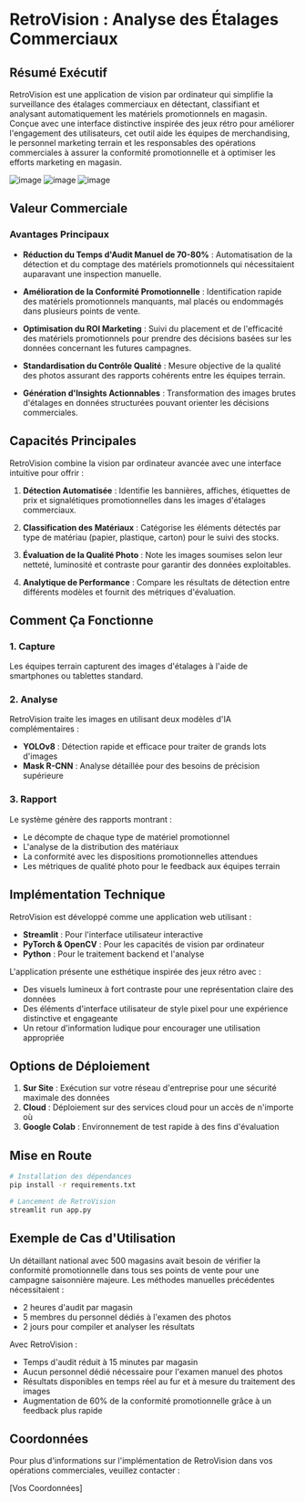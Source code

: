 # RetroVision : Analyse des Étalages Commerciaux

## Résumé Exécutif

RetroVision est une application de vision par ordinateur qui simplifie la surveillance des étalages commerciaux en détectant, classifiant et analysant automatiquement les matériels promotionnels en magasin. Conçue avec une interface distinctive inspirée des jeux rétro pour améliorer l'engagement des utilisateurs, cet outil aide les équipes de merchandising, le personnel marketing terrain et les responsables des opérations commerciales à assurer la conformité promotionnelle et à optimiser les efforts marketing en magasin.

![image](https://github.com/user-attachments/assets/6eb01909-98b9-49eb-a5cc-1ffded0e511a)
![image](https://github.com/user-attachments/assets/1101f61b-9b3d-4221-9de0-847101f239db)
![image](https://github.com/user-attachments/assets/7765c5dd-ffa4-4570-8ad0-b7e4bae75696)


## Valeur Commerciale

### Avantages Principaux

- **Réduction du Temps d'Audit Manuel de 70-80%** : Automatisation de la détection et du comptage des matériels promotionnels qui nécessitaient auparavant une inspection manuelle.

- **Amélioration de la Conformité Promotionnelle** : Identification rapide des matériels promotionnels manquants, mal placés ou endommagés dans plusieurs points de vente.

- **Optimisation du ROI Marketing** : Suivi du placement et de l'efficacité des matériels promotionnels pour prendre des décisions basées sur les données concernant les futures campagnes.

- **Standardisation du Contrôle Qualité** : Mesure objective de la qualité des photos assurant des rapports cohérents entre les équipes terrain.

- **Génération d'Insights Actionnables** : Transformation des images brutes d'étalages en données structurées pouvant orienter les décisions commerciales.

## Capacités Principales

RetroVision combine la vision par ordinateur avancée avec une interface intuitive pour offrir :

1. **Détection Automatisée** : Identifie les bannières, affiches, étiquettes de prix et signalétiques promotionnelles dans les images d'étalages commerciaux.

2. **Classification des Matériaux** : Catégorise les éléments détectés par type de matériau (papier, plastique, carton) pour le suivi des stocks.

3. **Évaluation de la Qualité Photo** : Note les images soumises selon leur netteté, luminosité et contraste pour garantir des données exploitables.

4. **Analytique de Performance** : Compare les résultats de détection entre différents modèles et fournit des métriques d'évaluation.

## Comment Ça Fonctionne

### 1. Capture
Les équipes terrain capturent des images d'étalages à l'aide de smartphones ou tablettes standard.

### 2. Analyse
RetroVision traite les images en utilisant deux modèles d'IA complémentaires :
- **YOLOv8** : Détection rapide et efficace pour traiter de grands lots d'images
- **Mask R-CNN** : Analyse détaillée pour des besoins de précision supérieure

### 3. Rapport
Le système génère des rapports montrant :
- Le décompte de chaque type de matériel promotionnel
- L'analyse de la distribution des matériaux
- La conformité avec les dispositions promotionnelles attendues
- Les métriques de qualité photo pour le feedback aux équipes terrain

## Implémentation Technique

RetroVision est développé comme une application web utilisant :
- **Streamlit** : Pour l'interface utilisateur interactive
- **PyTorch & OpenCV** : Pour les capacités de vision par ordinateur
- **Python** : Pour le traitement backend et l'analyse

L'application présente une esthétique inspirée des jeux rétro avec :
- Des visuels lumineux à fort contraste pour une représentation claire des données
- Des éléments d'interface utilisateur de style pixel pour une expérience distinctive et engageante
- Un retour d'information ludique pour encourager une utilisation appropriée

## Options de Déploiement

1. **Sur Site** : Exécution sur votre réseau d'entreprise pour une sécurité maximale des données
2. **Cloud** : Déploiement sur des services cloud pour un accès de n'importe où
3. **Google Colab** : Environnement de test rapide à des fins d'évaluation

## Mise en Route

```bash
# Installation des dépendances
pip install -r requirements.txt

# Lancement de RetroVision
streamlit run app.py
```

## Exemple de Cas d'Utilisation

Un détaillant national avec 500 magasins avait besoin de vérifier la conformité promotionnelle dans tous ses points de vente pour une campagne saisonnière majeure. Les méthodes manuelles précédentes nécessitaient :
- 2 heures d'audit par magasin
- 5 membres du personnel dédiés à l'examen des photos
- 2 jours pour compiler et analyser les résultats

Avec RetroVision :
- Temps d'audit réduit à 15 minutes par magasin
- Aucun personnel dédié nécessaire pour l'examen manuel des photos
- Résultats disponibles en temps réel au fur et à mesure du traitement des images
- Augmentation de 60% de la conformité promotionnelle grâce à un feedback plus rapide

## Coordonnées

Pour plus d'informations sur l'implémentation de RetroVision dans vos opérations commerciales, veuillez contacter :

[Vos Coordonnées]
